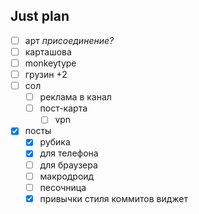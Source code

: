 ## Just plan
- [ ] арт *присоединение?*
- [ ] карташова
- [ ] monkeytype
- [ ] грузин +2
- [ ] сол
	- [ ] реклама в канал
	- [ ] пост-карта
		- [ ] vpn
- [x] посты
	- [x] рубика
	- [x] для телефона
	- [ ] для браузера
	- [ ] макродроид
	- [ ] песочница
	- [x] привычки стиля коммитов виджет
